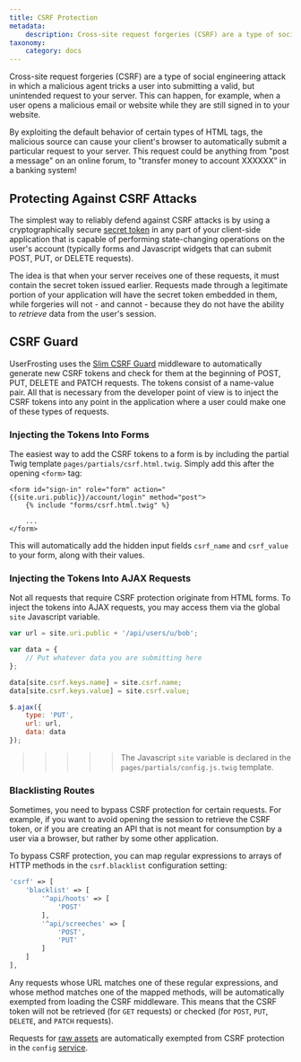 ```yaml
---
title: CSRF Protection
metadata:
    description: Cross-site request forgeries (CSRF) are a type of social engineering attack in which a malicious agent tricks a user into submitting a valid, but unintended request to your server.  UserFrosting mitigates this risk with a secret token embedded into all forms on your website.
taxonomy:
    category: docs
---
```


Cross-site request forgeries (CSRF) are a type of social engineering attack in which a malicious agent tricks a user into submitting a valid, but unintended request to your server.  This can happen, for example, when a user opens a malicious email or website while they are still signed in to your website.

By exploiting the default behavior of certain types of HTML tags, the malicious source can cause your client's browser to automatically submit a particular request to your server.  This request could be anything from "post a message" on an online forum, to "transfer money to account XXXXXX" in a banking system!

## Protecting Against CSRF Attacks

The simplest way to reliably defend against CSRF attacks is by using a cryptographically secure [secret token](https://www.owasp.org/index.php/CSRF_Prevention_Cheat_Sheet#Synchronizer_.28CSRF.29_Tokens) in any part of your client-side application that is capable of performing state-changing operations on the user's account (typically forms and Javascript widgets that can submit POST, PUT, or DELETE requests).

The idea is that when your server receives one of these requests, it must contain the secret token issued earlier.  Requests made through a legitimate portion of your application will have the secret token embedded in them, while forgeries will not - and cannot - because they do not have the ability to *retrieve* data from the user's session.

## CSRF Guard

UserFrosting uses the [Slim CSRF Guard](https://github.com/slimphp/Slim-Csrf) middleware to automatically generate new CSRF tokens and check for them at the beginning of POST, PUT, DELETE and PATCH requests.  The tokens consist of a name-value pair.  All that is necessary from the developer point of view is to inject the CSRF tokens into any point in the application where a user could make one of these types of requests.

### Injecting the Tokens Into Forms

The easiest way to add the CSRF tokens to a form is by including the partial Twig template `pages/partials/csrf.html.twig`.  Simply add this after the opening `<form>` tag:

```twig
<form id="sign-in" role="form" action="{{site.uri.public}}/account/login" method="post">
    {% include "forms/csrf.html.twig" %}
    
    ...
</form>
```

This will automatically add the hidden input fields `csrf_name` and `csrf_value` to your form, along with their values.

### Injecting the Tokens Into AJAX Requests

Not all requests that require CSRF protection originate from HTML forms.  To inject the tokens into AJAX requests, you may access them via the global `site` Javascript variable.

```js
var url = site.uri.public + '/api/users/u/bob';

var data = {
    // Put whatever data you are submitting here
};

data[site.csrf.keys.name] = site.csrf.name;
data[site.csrf.keys.value] = site.csrf.value;

$.ajax({
    type: 'PUT',
    url: url,
    data: data
});
```

>>>>> The Javascript `site` variable is declared in the `pages/partials/config.js.twig` template.

### Blacklisting Routes

Sometimes, you need to bypass CSRF protection for certain requests.  For example, if you want to avoid opening the session to retrieve the CSRF token, or if you are creating an API that is not meant for consumption by a user via a browser, but rather by some other application.

To bypass CSRF protection, you can map regular expressions to arrays of HTTP methods in the `csrf.blacklist` configuration setting:

```php
'csrf' => [
    'blacklist' => [
        '^api/hoots' => [
            'POST'
        ],
        '^api/screeches' => [
            'POST',
            'PUT'
        ]
    ]
],
```

Any requests whose URL matches one of these regular expressions, and whose method matches one of the mapped methods, will be automatically exempted from loading the CSRF middleware.  This means that the CSRF token will not be retrieved (for `GET` requests) or checked (for `POST`, `PUT`, `DELETE`, and `PATCH` requests).

Requests for [raw assets](/asset-management/basic-usage#PublicassetURLs) are automatically exempted from CSRF protection in the `config` [service](/services/default-services#config).
